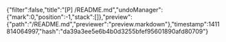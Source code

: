 {"filter":false,"title":"[P] /README.md","undoManager":{"mark":0,"position":-1,"stack":[]},"preview":{"path":"/README.md","previewer":"preview.markdown"},"timestamp":1411814064997,"hash":"da39a3ee5e6b4b0d3255bfef95601890afd80709"}